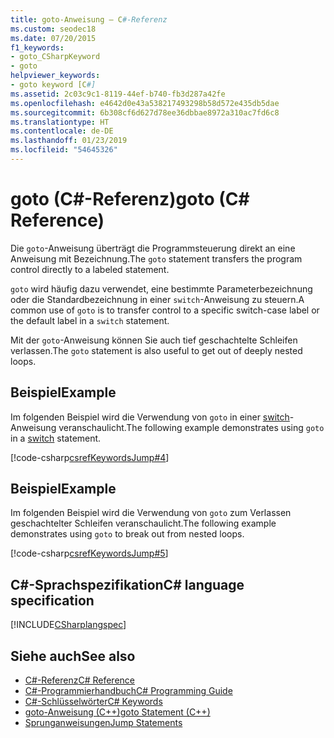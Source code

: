 ```yaml
---
title: goto-Anweisung – C#-Referenz
ms.custom: seodec18
ms.date: 07/20/2015
f1_keywords:
- goto_CSharpKeyword
- goto
helpviewer_keywords:
- goto keyword [C#]
ms.assetid: 2c03c9c1-8119-44ef-b740-fb3d287a42fe
ms.openlocfilehash: e4642d0e43a538217493298b58d572e435db5dae
ms.sourcegitcommit: 6b308cf6d627d78ee36dbbae8972a310ac7fd6c8
ms.translationtype: HT
ms.contentlocale: de-DE
ms.lasthandoff: 01/23/2019
ms.locfileid: "54645326"
---
```

# <a name="goto-c-reference"></a><span data-ttu-id="66032-102">goto (C#-Referenz)</span><span class="sxs-lookup"><span data-stu-id="66032-102">goto (C# Reference)</span></span>

<span data-ttu-id="66032-103">Die `goto`-Anweisung überträgt die Programmsteuerung direkt an eine Anweisung mit Bezeichnung.</span><span class="sxs-lookup"><span data-stu-id="66032-103">The `goto` statement transfers the program control directly to a labeled statement.</span></span>

<span data-ttu-id="66032-104">`goto` wird häufig dazu verwendet, eine bestimmte Parameterbezeichnung oder die Standardbezeichnung in einer `switch`-Anweisung zu steuern.</span><span class="sxs-lookup"><span data-stu-id="66032-104">A common use of `goto` is to transfer control to a specific switch-case label or the default label in a `switch` statement.</span></span>

<span data-ttu-id="66032-105">Mit der `goto`-Anweisung können Sie auch tief geschachtelte Schleifen verlassen.</span><span class="sxs-lookup"><span data-stu-id="66032-105">The `goto` statement is also useful to get out of deeply nested loops.</span></span>

## <a name="example"></a><span data-ttu-id="66032-106">Beispiel</span><span class="sxs-lookup"><span data-stu-id="66032-106">Example</span></span>

<span data-ttu-id="66032-107">Im folgenden Beispiel wird die Verwendung von `goto` in einer [switch](switch.md)-Anweisung veranschaulicht.</span><span class="sxs-lookup"><span data-stu-id="66032-107">The following example demonstrates using `goto` in a [switch](switch.md) statement.</span></span>

[!code-csharp[csrefKeywordsJump#4](~/samples/snippets/csharp/VS_Snippets_VBCSharp/csrefKeywordsJump/CS/csrefKeywordsJump.cs#4)]

## <a name="example"></a><span data-ttu-id="66032-108">Beispiel</span><span class="sxs-lookup"><span data-stu-id="66032-108">Example</span></span>

<span data-ttu-id="66032-109">Im folgenden Beispiel wird die Verwendung von `goto` zum Verlassen geschachtelter Schleifen veranschaulicht.</span><span class="sxs-lookup"><span data-stu-id="66032-109">The following example demonstrates using `goto` to break out from nested loops.</span></span>

[!code-csharp[csrefKeywordsJump#5](~/samples/snippets/csharp/VS_Snippets_VBCSharp/csrefKeywordsJump/CS/csrefKeywordsJump.cs#5)]

## <a name="c-language-specification"></a><span data-ttu-id="66032-110">C#-Sprachspezifikation</span><span class="sxs-lookup"><span data-stu-id="66032-110">C# language specification</span></span>

[!INCLUDE[CSharplangspec](~/includes/csharplangspec-md.md)]

## <a name="see-also"></a><span data-ttu-id="66032-111">Siehe auch</span><span class="sxs-lookup"><span data-stu-id="66032-111">See also</span></span>

- [<span data-ttu-id="66032-112">C#-Referenz</span><span class="sxs-lookup"><span data-stu-id="66032-112">C# Reference</span></span>](../index.md)
- [<span data-ttu-id="66032-113">C#-Programmierhandbuch</span><span class="sxs-lookup"><span data-stu-id="66032-113">C# Programming Guide</span></span>](../../programming-guide/index.md)
- [<span data-ttu-id="66032-114">C#-Schlüsselwörter</span><span class="sxs-lookup"><span data-stu-id="66032-114">C# Keywords</span></span>](index.md)
- [<span data-ttu-id="66032-115">goto-Anweisung (C++)</span><span class="sxs-lookup"><span data-stu-id="66032-115">goto Statement (C++)</span></span>](/cpp/cpp/goto-statement-cpp)
- [<span data-ttu-id="66032-116">Sprunganweisungen</span><span class="sxs-lookup"><span data-stu-id="66032-116">Jump Statements</span></span>](jump-statements.md)
